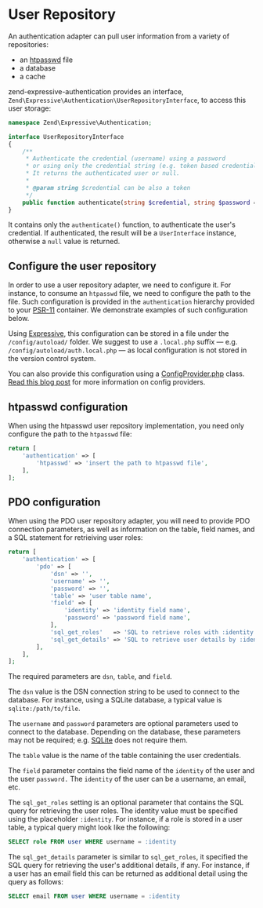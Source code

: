 # User Repository

An authentication adapter can pull user information from a variety
of repositories:

- an [htpasswd](https://httpd.apache.org/docs/current/programs/htpasswd.html) file
- a database
- a cache

zend-expressive-authentication provides an interface,
`Zend\Expressive\Authentication\UserRepositoryInterface`, to access this user
storage:

```php
namespace Zend\Expressive\Authentication;

interface UserRepositoryInterface
{
    /**
     * Authenticate the credential (username) using a password
     * or using only the credential string (e.g. token based credential)
     * It returns the authenticated user or null.
     *
     * @param string $credential can be also a token
     */
    public function authenticate(string $credential, string $password = null) : ?UserInterface;
}
```

It contains only the `authenticate()` function, to authenticate the user's
credential. If authenticated, the result will be a `UserInterface` instance,
otherwise a `null` value is returned.

## Configure the user repository

In order to use a user repository adapter, we need to configure it. For instance,
to consume an `htpasswd` file, we need to configure the path to the file.
Such configuration is provided in the `authentication` hierarchy provided to
your [PSR-11](http://www.php-fig.org/psr/psr-11/) container. We demonstrate
examples of such configuration below.

Using [Expressive](https://docs.zendframework.com/zend-expressive/), this
configuration can be stored in a file under the `/config/autoload/` folder.  We
suggest to use a `.local.php` suffix &mdash; e.g.
`/config/autoload/auth.local.php` &mdash; as local configuration is not stored
in the version control system.

You can also provide this configuration using a [ConfigProvider.php](https://github.com/zendframework/zend-expressive-authentication/blob/master/src/ConfigProvider.php)
class. [Read this blog post](https://framework.zend.com/blog/2017-04-20-config-aggregator.html)
for more information on config providers.

## htpasswd configuration

When using the htpasswd user repository implementation, you need only configure
the path to the `htpasswd` file:

```php
return [
    'authentication' => [
        'htpasswd' => 'insert the path to htpasswd file',
    ],
];
```

## PDO configuration

When using the PDO user repository adapter, you will need to provide PDO
connection parameters, as well as information on the table, field names, and a
SQL statement for retrieiving user roles:

```php
return [
    'authentication' => [
        'pdo' => [
            'dsn' => '',
            'username' => '',
            'password' => '',
            'table' => 'user table name',
            'field' => [
                'identity' => 'identity field name',
                'password' => 'password field name',
            ],
            'sql_get_roles'   => 'SQL to retrieve roles with :identity parameter',
            'sql_get_details' => 'SQL to retrieve user details by :identity'
        ],
    ],
];
```

The required parameters are `dsn`, `table`, and `field`.

The `dsn` value is the DSN connection string to be used to connect to the database.
For instance, using a SQLite database, a typical value is `sqlite:/path/to/file`.

The `username` and `password` parameters are optional parameters used to connect
to the database. Depending on the database, these parameters may not be required;
e.g. [SQLite](https://sqlite.org/) does not require them.

The `table` value is the name of the table containing the user credentials.

The `field` parameter contains the field name of the `identity` of the user and
the user `password.` The `identity` of the user can be a username, an email, etc.

The `sql_get_roles` setting is an optional parameter that contains the SQL query
for retrieving the user roles. The identity value must be specified using the
placeholder `:identity`. For instance, if a role is stored in a user table, a
typical query might look like the following:

```sql
SELECT role FROM user WHERE username = :identity
```

The `sql_get_details` parameter is similar to `sql_get_roles`, it specified the
SQL query for retrieving the user's additional details, if any.
For instance, if a user has an email field this can be returned as additional
detail using the query as follows:

```sql
SELECT email FROM user WHERE username = :identity
```

